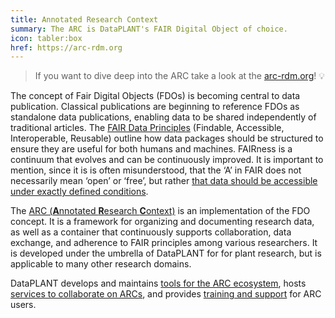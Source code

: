 ```yaml
---
title: Annotated Research Context
summary: The ARC is DataPLANT's FAIR Digital Object of choice.
icon: tabler:box
href: https://arc-rdm.org
---
```


> If you want to dive deep into the ARC take a look at the [arc-rdm.org](https://arc-rdm.org)! 💡

The concept of Fair Digital Objects (FDOs) is becoming central to data publication.
Classical publications are beginning to reference FDOs as standalone data publications, enabling data to be shared independently of traditional articles.
The [FAIR Data Principles](https://www.go-fair.org/fair-principles/) (Findable, Accessible, Interoperable, Reusable) outline how data packages should be structured to ensure they are useful for both humans and machines.
FAIRness is a continuum that evolves and can be continuously improved.
It is important to mention, since it is is often misunderstood, that the ‘A’ in FAIR does not necessarily mean ‘open’ or ‘free’, but rather [that data should be accessible under exactly defined conditions](https://www.go-fair.org/fair-principles/a1-2-protocol-allows-authentication-authorisation-required/).

The [ARC (**A**nnotated **R**esearch **C**ontext)](https://arc-rdm.org) is an implementation of the FDO concept.
It is a framework for organizing and documenting research data, as well as a container that continuously supports collaboration, data exchange, and adherence to FAIR principles among various researchers.
It is developed under the umbrella of DataPLANT for for plant research, but is applicable to many other research domains.

DataPLANT develops and maintains  [tools for the ARC ecosystem](/resources/#toolbox), hosts [services to collaborate on ARCs](/service), and provides [training and support](/service/#training) for ARC users.

